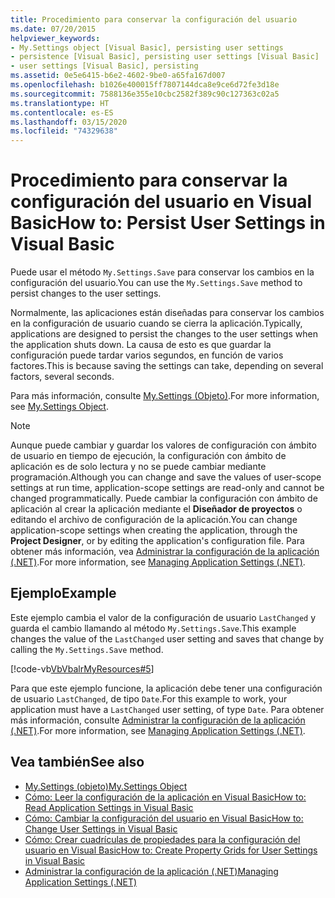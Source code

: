 ```yaml
---
title: Procedimiento para conservar la configuración del usuario
ms.date: 07/20/2015
helpviewer_keywords:
- My.Settings object [Visual Basic], persisting user settings
- persistence [Visual Basic], persisting user settings [Visual Basic]
- user settings [Visual Basic], persisting
ms.assetid: 0e5e6415-b6e2-4602-9be0-a65fa167d007
ms.openlocfilehash: b1026e400015ff7807144dca8e9ce6d72fe3d18e
ms.sourcegitcommit: 7588136e355e10cbc2582f389c90c127363c02a5
ms.translationtype: HT
ms.contentlocale: es-ES
ms.lasthandoff: 03/15/2020
ms.locfileid: "74329638"
---
```

# <a name="how-to-persist-user-settings-in-visual-basic"></a><span data-ttu-id="5a6e1-102">Procedimiento para conservar la configuración del usuario en Visual Basic</span><span class="sxs-lookup"><span data-stu-id="5a6e1-102">How to: Persist User Settings in Visual Basic</span></span>

<span data-ttu-id="5a6e1-103">Puede usar el método `My.Settings.Save` para conservar los cambios en la configuración del usuario.</span><span class="sxs-lookup"><span data-stu-id="5a6e1-103">You can use the `My.Settings.Save` method to persist changes to the user settings.</span></span>  
  
 <span data-ttu-id="5a6e1-104">Normalmente, las aplicaciones están diseñadas para conservar los cambios en la configuración de usuario cuando se cierra la aplicación.</span><span class="sxs-lookup"><span data-stu-id="5a6e1-104">Typically, applications are designed to persist the changes to the user settings when the application shuts down.</span></span> <span data-ttu-id="5a6e1-105">La causa de esto es que guardar la configuración puede tardar varios segundos, en función de varios factores.</span><span class="sxs-lookup"><span data-stu-id="5a6e1-105">This is because saving the settings can take, depending on several factors, several seconds.</span></span>  
  
 <span data-ttu-id="5a6e1-106">Para más información, consulte [My.Settings (Objeto)](../../../../visual-basic/language-reference/objects/my-settings-object.md).</span><span class="sxs-lookup"><span data-stu-id="5a6e1-106">For more information, see [My.Settings Object](../../../../visual-basic/language-reference/objects/my-settings-object.md).</span></span>  
  
> [!NOTE]
> <span data-ttu-id="5a6e1-107">Aunque puede cambiar y guardar los valores de configuración con ámbito de usuario en tiempo de ejecución, la configuración con ámbito de aplicación es de solo lectura y no se puede cambiar mediante programación.</span><span class="sxs-lookup"><span data-stu-id="5a6e1-107">Although you can change and save the values of user-scope settings at run time, application-scope settings are read-only and cannot be changed programmatically.</span></span> <span data-ttu-id="5a6e1-108">Puede cambiar la configuración con ámbito de aplicación al crear la aplicación mediante el **Diseñador de proyectos** o editando el archivo de configuración de la aplicación.</span><span class="sxs-lookup"><span data-stu-id="5a6e1-108">You can change application-scope settings when creating the application, through the **Project Designer**, or by editing the application's configuration file.</span></span> <span data-ttu-id="5a6e1-109">Para obtener más información, vea [Administrar la configuración de la aplicación (.NET)](/visualstudio/ide/managing-application-settings-dotnet).</span><span class="sxs-lookup"><span data-stu-id="5a6e1-109">For more information, see [Managing Application Settings (.NET)](/visualstudio/ide/managing-application-settings-dotnet).</span></span>  
  
## <a name="example"></a><span data-ttu-id="5a6e1-110">Ejemplo</span><span class="sxs-lookup"><span data-stu-id="5a6e1-110">Example</span></span>  

 <span data-ttu-id="5a6e1-111">Este ejemplo cambia el valor de la configuración de usuario `LastChanged` y guarda el cambio llamando al método `My.Settings.Save`.</span><span class="sxs-lookup"><span data-stu-id="5a6e1-111">This example changes the value of the `LastChanged` user setting and saves that change by calling the `My.Settings.Save` method.</span></span>  
  
 [!code-vb[VbVbalrMyResources#5](~/samples/snippets/visualbasic/VS_Snippets_VBCSharp/VbVbalrMyResources/VB/Form1.vb#5)]  
  
 <span data-ttu-id="5a6e1-112">Para que este ejemplo funcione, la aplicación debe tener una configuración de usuario `LastChanged`, de tipo `Date`.</span><span class="sxs-lookup"><span data-stu-id="5a6e1-112">For this example to work, your application must have a `LastChanged` user setting, of type `Date`.</span></span> <span data-ttu-id="5a6e1-113">Para obtener más información, consulte [Administrar la configuración de la aplicación (.NET)](/visualstudio/ide/managing-application-settings-dotnet).</span><span class="sxs-lookup"><span data-stu-id="5a6e1-113">For more information, see [Managing Application Settings (.NET)](/visualstudio/ide/managing-application-settings-dotnet).</span></span>  
  
## <a name="see-also"></a><span data-ttu-id="5a6e1-114">Vea también</span><span class="sxs-lookup"><span data-stu-id="5a6e1-114">See also</span></span>

- [<span data-ttu-id="5a6e1-115">My.Settings (objeto)</span><span class="sxs-lookup"><span data-stu-id="5a6e1-115">My.Settings Object</span></span>](../../../../visual-basic/language-reference/objects/my-settings-object.md)
- [<span data-ttu-id="5a6e1-116">Cómo: Leer la configuración de la aplicación en Visual Basic</span><span class="sxs-lookup"><span data-stu-id="5a6e1-116">How to: Read Application Settings in Visual Basic</span></span>](../../../../visual-basic/developing-apps/programming/app-settings/how-to-read-application-settings.md)
- [<span data-ttu-id="5a6e1-117">Cómo: Cambiar la configuración del usuario en Visual Basic</span><span class="sxs-lookup"><span data-stu-id="5a6e1-117">How to: Change User Settings in Visual Basic</span></span>](../../../../visual-basic/developing-apps/programming/app-settings/how-to-change-user-settings.md)
- [<span data-ttu-id="5a6e1-118">Cómo: Crear cuadrículas de propiedades para la configuración del usuario en Visual Basic</span><span class="sxs-lookup"><span data-stu-id="5a6e1-118">How to: Create Property Grids for User Settings in Visual Basic</span></span>](../../../../visual-basic/developing-apps/programming/app-settings/how-to-create-property-grids-for-user-settings.md)
- [<span data-ttu-id="5a6e1-119">Administrar la configuración de la aplicación (.NET)</span><span class="sxs-lookup"><span data-stu-id="5a6e1-119">Managing Application Settings (.NET)</span></span>](/visualstudio/ide/managing-application-settings-dotnet)

